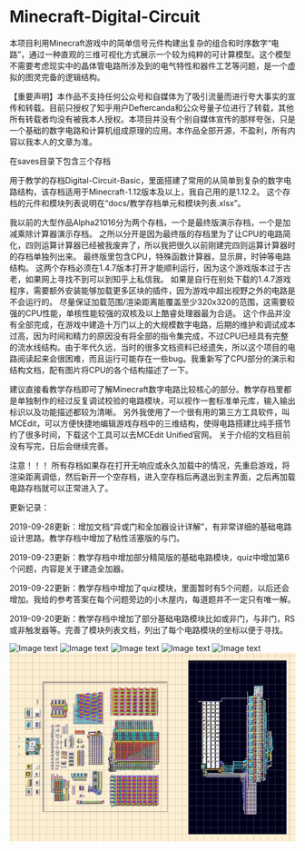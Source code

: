 # Minecraft-Digital-Circuit

本项目利用Minecraft游戏中的简单信号元件构建出复杂的组合和时序数字“电路”，通过一种直观的三维可视化方式展示一个较为纯粹的可计算模型。这个模型不需要考虑现实中的晶体管电路所涉及到的电气特性和器件工艺等问题，是一个虚拟的图灵完备的逻辑结构。

【重要声明】本作品不支持任何公众号和自媒体为了吸引流量而进行夸大事实的宣传和转载。目前只授权了知乎用户Deftercanda和公众号量子位进行了转载，其他所有转载者均没有被我本人授权。本项目并没有个别自媒体宣传的那样夸张，只是一个基础的数字电路和计算机组成原理的应用。本作品全部开源，不盈利，所有内容以我本人的文章为准。

在saves目录下包含三个存档

用于教学的存档Digital-Circuit-Basic，里面搭建了常用的从简单到复杂的数字电路结构，该存档适用于Minecraft-1.12版本及以上，我自己用的是1.12.2。
这个存档的元件和模块列表说明在“docs/教学存档单元和模块列表.xlsx”。

我以前的大型作品Alpha21016分为两个存档，一个是最终版演示存档，一个是加减乘除计算器演示存档。
之所以分开是因为最终版的存档里为了让CPU的电路简化，四则运算计算器已经被我废弃了，所以我把很久以前刚建完四则运算计算器时的存档单独列出来。
最终版里包含CPU，特殊函数计算器，显示屏，时钟等电路结构。
这两个存档必须在1.4.7版本打开才能顺利运行，因为这个游戏版本过于古老，如果网上寻找不到可以到知乎上私信我。
如果是自行在别处下载的1.4.7游戏程序，需要额外安装能够加载更多区块的插件，因为游戏中超出视野之外的电路是不会运行的。
尽量保证加载范围/渲染距离能覆盖至少320x320的范围，这需要较强的CPU性能，单核性能较强的双核及以上酷睿处理器最为合适。
这个作品并没有全部完成，在游戏中建造十万门以上的大规模数字电路，后期的维护和调试成本过高，因为时间和精力的原因没有将全部的指令集完成，不过CPU已经具有完整的流水线结构。由于年代久远，当时的很多文档资料已经遗失，所以这个项目的电路阅读起来会很困难，而且运行可能存在一些bug。我重新写了CPU部分的演示和结构文档，配有图片将CPU的各个结构描述了一下。

建议直接看教学存档即可了解Minecraft数字电路比较核心的部分。教学存档里都是单独制作的经过反复调试校验的电路模块，可以视作一套标准单元库，输入输出标识以及功能描述都较为清晰。
另外我使用了一个很有用的第三方工具软件，叫MCEdit，可以方便快捷地编辑游戏存档中的三维结构，使得电路搭建比纯手搭节约了很多时间，下载这个工具可以去MCEdit Unified官网。
关于介绍的文档目前没有写完，日后会继续完善。

注意！！！
所有存档如果存在打开无响应或永久加载中的情况，先重启游戏，将渲染距离调低，然后新开一个空存档，进入空存档后再退出到主界面，之后再加载电路存档就可以正常进入了。

更新记录：

2019-09-28更新：增加文档“异或门和全加器设计详解”，有非常详细的基础电路设计思路。教学存档中增加了粘性活塞版的与门。

2019-09-23更新：教学存档中增加部分精简版的基础电路模块，quiz中增加第6个问题，内容是关于建造全加器。

2019-09-22更新：教学存档中增加了quiz模块，里面暂时有5个问题，以后还会增加。我给的参考答案在每个问题旁边的小木屋内，每道题并不一定只有唯一解。

2019-09-20更新：教学存档中增加了部分基础电路模块比如或非门，与非门，RS或非触发器等。完善了模块列表文档，列出了每个电路模块的坐标以便于寻找。

![Image text](https://github.com/Alpha21016/Minecraft-Digital-Circuit/blob/master/images/Alpha21016/view02.jpg)
![Image text](https://github.com/Alpha21016/Minecraft-Digital-Circuit/blob/master/images/Alpha21016/view03.jpg)
![Image text](https://github.com/Alpha21016/Minecraft-Digital-Circuit/blob/master/images/Basic/view01.jpg)
![Image text](https://github.com/Alpha21016/Minecraft-Digital-Circuit/blob/master/images/Basic/view02.jpg)
![Image text](https://github.com/Alpha21016/Minecraft-Digital-Circuit/blob/master/images/Basic/adder.jpg)
![Image text](https://github.com/Alpha21016/Minecraft-Digital-Circuit/blob/master/images/Basic/map.png)
